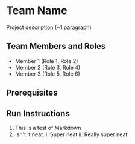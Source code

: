 # Team Name

Project description (~1 paragraph)

## Team Members and Roles

* Member 1 (Role 1, Role 2)
* Member 2 (Role 3, Role 4)
* Member 3 (Role 5, Role 6)

## Prerequisites

## Run Instructions

1. This is a test of Markdown
2. Isn't it neat.
    i. Super neat
    ii. Really super neat.
